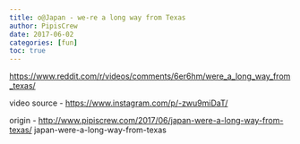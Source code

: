 ```yaml
---
title: o@Japan - we-re a long way from Texas
author: PipisCrew
date: 2017-06-02
categories: [fun]
toc: true
---
```


https://www.reddit.com/r/videos/comments/6er6hm/were_a_long_way_from_texas/

video source - https://www.instagram.com/p/-zwu9miDaT/

origin - http://www.pipiscrew.com/2017/06/japan-were-a-long-way-from-texas/ japan-were-a-long-way-from-texas